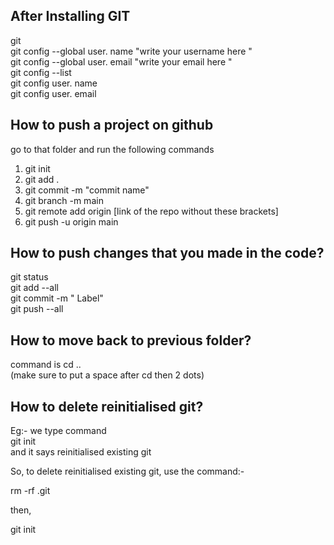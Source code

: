 ## After Installing GIT
 git<br>
 git config --global user. name "write your username here "<br>
 git config --global user. email "write your email here "<br>
 git config --list<br>
 git config user. name<br>
 git config user. email<br>

 
## How to push a project on github
go to that folder and run the following commands<br>
1. git init<br>
2. git add  . <br>
3. git commit -m "commit name"<br>
4. git branch -m main<br>
5. git remote add origin [link of the repo without these brackets]<br>
6. git push -u origin main<br>


## How to push changes that you made in the code? 
git status <br>
git add --all<br>
git commit -m " Label"<br>
git push --all<br>

## How to move back to previous folder? 
command is cd ..<br>
(make sure to put a space after cd then 2 dots)<br>

## How to delete reinitialised git?
Eg:- we type command<br>
git init<br>
and it says reinitialised existing git<br>

So, to delete reinitialised existing git, use the command:-<br>

rm -rf .git<br>

then,<br>

git init<br>


           
